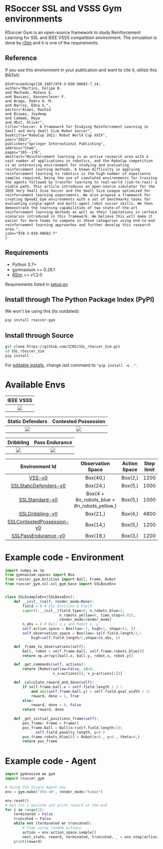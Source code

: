 # RSoccer SSL and VSSS Gym environments

RSoccer Gym is an open-source framework to study Reinforcement Learning for SSL and IEEE VSSS competition environment. The simulation is done by [rSim](https://github.com/robocin/rsim) and it is one of the requirements.

## Reference

If you use this environment in your publication and want to cite it, utilize this BibTeX:

```
@InProceedings{10.1007/978-3-030-98682-7_14,
author="Martins, Felipe B.
and Machado, Mateus G.
and Bassani, Hansenclever F.
and Braga, Pedro H. M.
and Barros, Edna S.",
editor="Alami, Rachid
and Biswas, Joydeep
and Cakmak, Maya
and Obst, Oliver",
title="rSoccer: A Framework for Studying Reinforcement Learning in Small and Very Small Size Robot Soccer",
booktitle="RoboCup 2021: Robot World Cup XXIV",
year="2022",
publisher="Springer International Publishing",
address="Cham",
pages="165--176",
abstract="Reinforcement learning is an active research area with a vast number of applications in robotics, and the RoboCup competition is an interesting environment for studying and evaluating reinforcement learning methods. A known difficulty in applying reinforcement learning to robotics is the high number of experience samples required, being the use of simulated environments for training the agents followed by transfer learning to real-world (sim-to-real) a viable path. This article introduces an open-source simulator for the IEEE Very Small Size Soccer and the Small Size League optimized for reinforcement learning experiments. We also propose a framework for creating OpenAI Gym environments with a set of benchmarks tasks for evaluating single-agent and multi-agent robot soccer skills. We then demonstrate the learning capabilities of two state-of-the-art reinforcement learning methods as well as their limitations in certain scenarios introduced in this framework. We believe this will make it easier for more teams to compete in these categories using end-to-end reinforcement learning approaches and further develop this research area.",
isbn="978-3-030-98682-7"
}
```

## Requirements
- Python 3.7+
- gymnasium >= 0.28.1
- [RSim](https://github.com/robocin/rSim) == v1.2.0 <br  />

Requirements listed in [setup.py](setup.py)
## Install through The Python Package Index (PyPI)
We won't be using this (its outdated): 
```bash
pip install rsoccer-gym
```
## Install through Source
```bash
git clone https://github.com/ICRS/SSL_rSoccer_Sim.git
cd SSL_rSoccer_Sim
pip install .
```
For [editable installs](https://setuptools.pypa.io/en/latest/userguide/development_mode.html), change last command to `"pip install -e ."`.
# Available Envs

IEEE VSSS                  |
:-------------------------:|
![](.github/resources/vss.gif)     |

 Static Defenders          |  Contested Possession     |
:-------------------------:|:-------------------------:|
  ![](.github/resources/static.gif)     |![](.github/resources/contested_possession.gif) |

Dribbling          |  Pass Endurance     |
:-------------------------:|:-------------------------:|
 ![](.github/resources/dribbling.gif)|![](.github/resources/pass_endurance.gif) |

|       Environment Id                                                       | Observation Space | Action Space | Step limit |
|:--------------------------------------------------------------------------:|:-----------------:|:------------:|:----------:|
|[VSS-v0](rsoccer_gym/vss/README.md#vss-v0)                                       |      Box(40,)     |    Box(2,)   |    1200    |
|[SSLStaticDefenders-v0](rsoccer_gym/ssl/README.md#sslstaticdefenders-v0)         |      Box(24,)     |    Box(5,)   |    1000    |
|[SSLStandard-v0](rsoccer_gym/ssl/README.md#sslstandard-v0)             |      Box(4 + 8*n_robots_blue + 8*n_robots_yellow,)     |    Box(5,)   |    1000    |
|[SSLDribbling-v0](rsoccer_gym/ssl/README.md#ssldribbling-v0)                     |      Box(21,)     |    Box(4,)   |    4800    |
|[SSLContestedPossession-v0](rsoccer_gym/ssl/README.md#sslcontestedpossession-v0) |      Box(14,)     |    Box(5,)   |    1200    |
|[SSLPassEndurance-v0](rsoccer_gym/ssl/README.md#sslpassendurance-v0)             |      Box(18,)     |    Box(3,)   |    1200    |

# Example code - Environment

```python
import numpy as np
from gymnasium.spaces import Box
from rsoccer_gym.Entities import Ball, Frame, Robot
from rsoccer_gym.ssl.ssl_gym_base import SSLBaseEnv


class SSLExampleEnv(SSLBaseEnv):
    def __init__(self, render_mode=None):
        field = 0 # SSL Division A Field
        super().__init__(field_type=0, n_robots_blue=1,
                         n_robots_yellow=0, time_step=0.025,
                         render_mode=render_mode)
        n_obs = 4 # Ball x,y and Robot x, y
        self.action_space = Box(low=-1, high=1, shape=(2, ))
        self.observation_space = Box(low=-self.field.length/2,\
            high=self.field.length/2,shape=(n_obs, ))

    def _frame_to_observations(self):
        ball, robot = self.frame.ball, self.frame.robots_blue[0]
        return np.array([ball.x, ball.y, robot.x, robot.y])

    def _get_commands(self, actions):
        return [Robot(yellow=False, id=0,
                      v_x=actions[0], v_y=actions[1])]

    def _calculate_reward_and_done(self):
        if self.frame.ball.x > self.field.length / 2 \
            and abs(self.frame.ball.y) < self.field.goal_width / 2:
            reward, done = 1, True
        else:
            reward, done = 0, False
        return reward, done
    
    def _get_initial_positions_frame(self):
        pos_frame: Frame = Frame()
        pos_frame.ball = Ball(x=(self.field.length/2)\
            - self.field.penalty_length, y=0.)
        pos_frame.robots_blue[0] = Robot(x=0., y=0., theta=0,)
        return pos_frame

```

# Example code - Agent

```python
import gymnasium as gym
import rsoccer_gym

# Using VSS Single Agent env
env = gym.make('VSS-v0', render_mode="human")

env.reset()
# Run for 1 episode and print reward at the end
for i in range(1):
    terminated = False
    truncated = False
    while not (terminated or truncated):
        # Step using random actions
        action = env.action_space.sample()
        next_state, reward, terminated, truncated, _ = env.step(action)
    print(reward)
```

